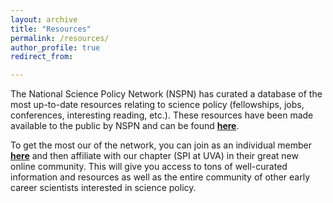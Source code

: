 ```yaml
---
layout: archive
title: "Resources"
permalink: /resources/
author_profile: true
redirect_from:

---
```


The National Science Policy Network (NSPN) has curated a database of the most up-to-date resources relating to science policy (fellowships, jobs, conferences, interesting reading, etc.). These resources have been made available to the public by NSPN and can be found [**here**](https://scipolnetwork.org/page/scipol-guide).

To get the most our of the network, you can join as an individual member [**here**](https://scipolnetwork.org/signup) and then affiliate with our chapter (SPI at UVA) in their great new online community. This will give you access to tons of well-curated information and resources as well as the entire community of other early career scientists interested in science policy. 

 
  

